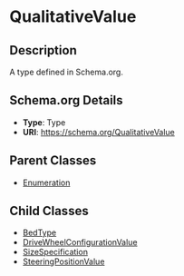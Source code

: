 # QualitativeValue

## Description
A type defined in Schema.org.

## Schema.org Details
- **Type**: Type
- **URI**: https://schema.org/QualitativeValue

## Parent Classes
- [Enumeration](../Enumeration.md)

## Child Classes
- [BedType](BedType/BedType.md)
- [DriveWheelConfigurationValue](DriveWheelConfigurationValue/DriveWheelConfigurationValue.md)
- [SizeSpecification](SizeSpecification/SizeSpecification.md)
- [SteeringPositionValue](SteeringPositionValue/SteeringPositionValue.md)

